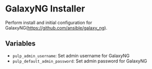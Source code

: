 GalaxyNG Installer
==================
Perform install and initial configuration for GalaxyNG(https://github.com/ansible/galaxy_ng).

Variables
---------
* `pulp_admin_username`: Set admin username for GalaxyNG
* `pulp_default_admin_password`: Set admin password for GalaxyNG